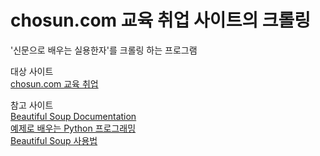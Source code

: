 # chosun.com 교육 취업 사이트의 크롤링

'신문으로 배우는 실용한자'를 크롤링 하는 프로그램


대상 사이트  
[chosun.com 교육 취업](http://news.chosun.com/svc/list_in/list.html?catid=B2&pn=1)  

참고 사이트  
[Beautiful Soup Documentation](https://crummy.com/software/BeautifulSoup/bs4/doc/)  
[예제로 배우는 Python 프로그래밍](http://pythonstudy.xyz/python/article/403-%ED%8C%8C%EC%9D%B4%EC%8D%AC-Web-Scraping)  
[Beautiful Soup 사용법](http://zeroplus1.zc.bz/jh/web/main.php?id=132&category=ETC)  
 